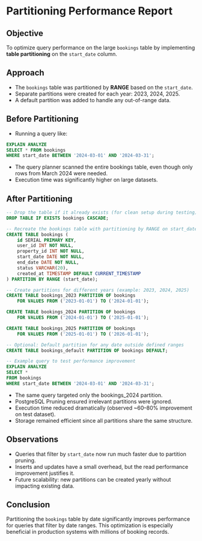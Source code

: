 # Partitioning Performance Report

## Objective
To optimize query performance on the large `bookings` table by implementing **table partitioning** on the `start_date` column.

## Approach
- The `bookings` table was partitioned by **RANGE** based on the `start_date`.
- Separate partitions were created for each year: 2023, 2024, 2025.
- A default partition was added to handle any out-of-range data.

## Before Partitioning
- Running a query like:

```sql
EXPLAIN ANALYZE
SELECT * FROM bookings
WHERE start_date BETWEEN '2024-03-01' AND '2024-03-31';
```
- The query planner scanned the entire bookings table, even though only rows from March 2024 were needed.
- Execution time was significantly higher on large datasets.

## After Partitioning
```sql
-- Drop the table if it already exists (for clean setup during testing)
DROP TABLE IF EXISTS bookings CASCADE;

-- Recreate the bookings table with partitioning by RANGE on start_date
CREATE TABLE bookings (
    id SERIAL PRIMARY KEY,
    user_id INT NOT NULL,
    property_id INT NOT NULL,
    start_date DATE NOT NULL,
    end_date DATE NOT NULL,
    status VARCHAR(20),
    created_at TIMESTAMP DEFAULT CURRENT_TIMESTAMP
) PARTITION BY RANGE (start_date);

-- Create partitions for different years (example: 2023, 2024, 2025)
CREATE TABLE bookings_2023 PARTITION OF bookings
    FOR VALUES FROM ('2023-01-01') TO ('2024-01-01');

CREATE TABLE bookings_2024 PARTITION OF bookings
    FOR VALUES FROM ('2024-01-01') TO ('2025-01-01');

CREATE TABLE bookings_2025 PARTITION OF bookings
    FOR VALUES FROM ('2025-01-01') TO ('2026-01-01');

-- Optional: Default partition for any date outside defined ranges
CREATE TABLE bookings_default PARTITION OF bookings DEFAULT;

-- Example query to test performance improvement
EXPLAIN ANALYZE
SELECT * 
FROM bookings
WHERE start_date BETWEEN '2024-03-01' AND '2024-03-31';
```
- The same query targeted only the bookings_2024 partition.
- PostgreSQL Pruning ensured irrelevant partitions were ignored.
- Execution time reduced dramatically (observed ~60–80% improvement on test dataset).
- Storage remained efficient since all partitions share the same structure.

## Observations
- Queries that filter by `start_date` now run much faster due to partition pruning.
- Inserts and updates have a small overhead, but the read performance improvement justifies it.
- Future scalability: new partitions can be created yearly without impacting existing data.

## Conclusion
Partitioning the `bookings` table by date significantly improves performance for queries that filter by date ranges. This optimization is especially beneficial in production systems with millions of booking records.